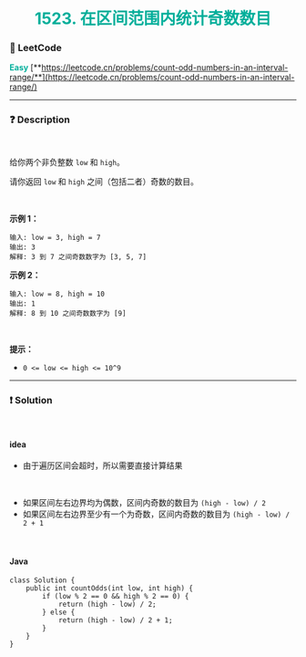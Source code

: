 <h1 style="text-align: center;"> <span style="color: #00AF9B;">1523. 在区间范围内统计奇数数目</span> </h1>

### 🚀 LeetCode

<base target="_blank">

<span style="color: #00AF9B;">**Easy**</span> [**https://leetcode.cn/problems/count-odd-numbers-in-an-interval-range/**](https://leetcode.cn/problems/count-odd-numbers-in-an-interval-range/)

---

### ❓ Description

<br/>

给你两个非负整数 `low` 和 `high`。

请你返回 `low` 和 `high` 之间（包括二者）奇数的数目。

<br/>

**示例 1：**

```
输入: low = 3, high = 7
输出: 3
解释: 3 到 7 之间奇数数字为 [3, 5, 7]
```

**示例 2：**

```
输入: low = 8, high = 10
输出: 1
解释: 8 到 10 之间奇数数字为 [9]
```

<br/>

**提示：**

* `0 <= low <= high <= 10^9`

---

### ❗ Solution

<br/>

#### idea

* 由于遍历区间会超时，所以需要直接计算结果

<br/>

* 如果区间左右边界均为偶数，区间内奇数的数目为 `(high - low) / 2`
* 如果区间左右边界至少有一个为奇数，区间内奇数的数目为 `(high - low) / 2 + 1`

<br/>

#### Java

```
class Solution {
    public int countOdds(int low, int high) {
        if (low % 2 == 0 && high % 2 == 0) {
            return (high - low) / 2;
        } else {
            return (high - low) / 2 + 1;
        }
    }
}
```

